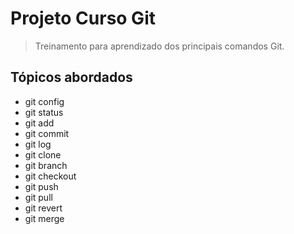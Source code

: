 # Projeto Curso Git
> Treinamento para aprendizado dos principais comandos Git.

## Tópicos abordados
* git config
* git status
* git add
* git commit
* git log
* git clone
* git branch
* git checkout
* git push
* git pull
* git revert
* git merge
